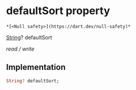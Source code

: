 


# defaultSort property




    *[<Null safety>](https://dart.dev/null-safety)*


[String](https://api.flutter.dev/flutter/dart-core/String-class.html)? defaultSort
  
_read / write_






## Implementation

```dart
String? defaultSort;


```







